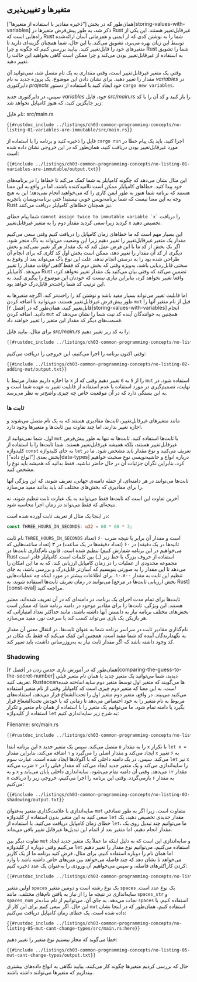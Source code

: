 ## متغیرها و تغییرپذیری

همان‌طور که در بخش [“ذخیره مقادیر با استفاده از متغیرها”][storing-values-with-variables]<!-- ignore --> ذکر شد، به طور پیش‌فرض متغیرها در Rust غیرقابل‌تغییر هستند. این یکی از راه‌هایی است که Rust شما را به نوشتن کدی که از ایمنی و همزمانی آسان ارائه‌شده توسط این زبان بهره می‌برد، تشویق می‌کند. با این حال، شما همچنان گزینه‌ای دارید تا متغیرهای خود را قابل‌تغییر کنید. بیایید بررسی کنیم که چگونه و چرا Rust شما را تشویق به استفاده از غیرقابل‌تغییر بودن می‌کند و چرا ممکن است گاهی بخواهید این حالت را تغییر دهید.

وقتی یک متغیر غیرقابل‌تغییر است، وقتی مقداری به یک نام متصل شد، نمی‌توانید آن مقدار را تغییر دهید. برای نشان دادن این موضوع، یک پروژه جدید به نام _variables_ در دایرکتوری _projects_ خود ایجاد کنید با استفاده از دستور `cargo new variables`.

سپس، در دایرکتوری جدید _variables_ خود، فایل _src/main.rs_ را باز کنید و کد آن را با کد زیر جایگزین کنید، که هنوز کامپایل نخواهد شد:

<span class="filename">تام فایل: src/main.rs</span>

```rust,ignore,does_not_compile
{{#rustdoc_include ../listings/ch03-common-programming-concepts/no-listing-01-variables-are-immutable/src/main.rs}}
```


فایل را ذخیره کنید و برنامه را با استفاده از `cargo run` اجرا کنید. باید یک پیام خطا در مورد غیرقابل‌تغییر بودن دریافت کنید، همان‌طور که در این خروجی نشان داده شده است:


```console
{{#include ../listings/ch03-common-programming-concepts/no-listing-01-variables-are-immutable/output.txt}}
```


این مثال نشان می‌دهد که چگونه کامپایلر به شما کمک می‌کند تا خطاها را در برنامه‌های خود پیدا کنید. خطاهای کامپایلر ممکن است ناامیدکننده باشند، اما در واقع به این معنا هستند که برنامه شما هنوز به طور ایمن کاری را که می‌خواهید انجام نمی‌دهد؛ این به هیچ وجه به این معنا نیست که شما برنامه‌نویس خوبی نیستید! حتی برنامه‌نویسان باتجربه Rust نیز همچنان خطاهای کامپایلر دریافت می‌کنند.

شما پیام خطای `` cannot assign twice to immutable variable `x` `` را دریافت کردید زیرا سعی کردید مقدار دوم را به متغیر غیرقابل‌تغییر `x` تخصیص دهید.

این بسیار مهم است که ما خطاهای زمان کامپایل را دریافت کنیم وقتی سعی می‌کنیم مقدار یک متغیر غیرقابل‌تغییر را تغییر دهیم زیرا این وضعیت می‌تواند به باگ منجر شود. اگر یک بخش از کد ما با این فرض عمل کند که یک مقدار هرگز تغییر نمی‌کند و بخش دیگری از کد آن مقدار را تغییر دهد، ممکن است بخش اول کد کاری که برای انجام آن طراحی شده بود را به درستی انجام ندهد. علت این نوع باگ می‌تواند بعد از وقوع به سختی قابل‌ردیابی باشد، به‌ویژه وقتی که بخش دوم کد فقط _گاهی اوقات_ مقدار را تغییر می‌دهد. کامپایلر Rust تضمین می‌کند که وقتی بیان می‌کنید یک مقدار تغییر نخواهد کرد، واقعاً تغییر نخواهد کرد، بنابراین نیازی نیست که خودتان این موضوع را پیگیری کنید. به این ترتیب کد شما راحت‌تر قابل‌درک خواهد بود.

اما قابلیت تغییر می‌تواند بسیار مفید باشد و نوشتن کد را راحت‌تر کند. اگرچه متغیرها به طور پیش‌فرض غیرقابل‌تغییر هستند، می‌توانید با اضافه کردن `mut` قبل از نام متغیر آنها را قابل‌تغییر کنید، همان‌طور که در [فصل ۲][storing-values-with-variables]<!-- ignore --> انجام دادید. اضافه کردن `mut` همچنین به خوانندگان آینده کد نیت شما را نشان می‌دهد که قسمت‌های دیگر کد مقدار این متغیر را تغییر خواهند داد.

برای مثال، بیایید فایل _src/main.rs_ را به کد زیر تغییر دهیم:

```rust
{{#rustdoc_include ../listings/ch03-common-programming-concepts/no-listing-02-adding-mut/src/main.rs}}
```


وقتی اکنون برنامه را اجرا می‌کنیم، این خروجی را دریافت می‌کنیم:



```console
{{#include ../listings/ch03-common-programming-concepts/no-listing-02-adding-mut/output.txt}}
```



ما اجازه داریم مقدار مرتبط با `x` را از `5` به `6` تغییر دهیم وقتی که از `mut` استفاده شود. در نهایت، تصمیم‌گیری در مورد استفاده یا عدم استفاده از قابلیت تغییر به عهده شما است و به این بستگی دارد که در آن موقعیت خاص چه چیزی واضح‌تر به نظر می‌رسد.

### ثابت ها

مانند متغیرهای غیرقابل‌تغییر، _ثابت‌ها_ مقادیری هستند که به یک نام متصل می‌شوند و اجازه تغییر ندارند، اما چند تفاوت بین ثابت‌ها و متغیرها وجود دارد.

اول، شما نمی‌توانید از `mut` با ثابت‌ها استفاده کنید. ثابت‌ها نه تنها به طور پیش‌فرض غیرقابل‌تغییر هستند، بلکه همیشه غیرقابل‌تغییر هستند. شما ثابت‌ها را با استفاده از کلیدواژه `const` به جای کلیدواژه `let` تعریف می‌کنید و نوع مقدار _باید_ مشخص شود. ما در بخش بعدی [“انواع داده”][data-types]<!-- ignore --> درباره انواع و حاشیه‌نویسی نوع صحبت خواهیم کرد، بنابراین نگران جزئیات آن در حال حاضر نباشید. فقط بدانید که همیشه باید نوع را مشخص کنید.

ثابت‌ها می‌توانند در هر دامنه‌ای، از جمله دامنه‌ی جهانی، تعریف شوند، که این ویژگی آنها را برای مقادیری که بخش‌های مختلف کد باید بدانند مفید می‌سازد.

آخرین تفاوت این است که ثابت‌ها فقط می‌توانند به یک عبارت ثابت تنظیم شوند، نه نتیجه‌ای که فقط می‌تواند در زمان اجرا محاسبه شود.

در اینجا یک مثال از تعریف ثابت آورده شده است:

```rust
const THREE_HOURS_IN_SECONDS: u32 = 60 * 60 * 3;
```

نام ثابت `THREE_HOURS_IN_SECONDS` است و مقدار آن برابر با نتیجه ضرب ۶۰ (تعداد ثانیه‌ها در یک دقیقه) در ۶۰ (تعداد دقیقه‌ها در یک ساعت) در ۳ (تعداد ساعت‌هایی که می‌خواهیم در این برنامه شمارش کنیم) تنظیم شده است. قانون نام‌گذاری ثابت‌ها در Rust استفاده از حروف بزرگ با خط زیر (_) بین کلمات است. کامپایلر قادر است مجموعه محدودی از عملیات را در زمان کامپایل ارزیابی کند، که به ما این امکان را می‌دهد تا این مقدار را به صورتی بنویسیم که آسان‌تر قابل‌درک و بررسی باشد، به جای تنظیم این ثابت به مقدار ۱۰،۸۰۰. برای اطلاعات بیشتر در مورد اینکه چه عملیات‌هایی می‌توانند در زمان تعریف ثابت‌ها استفاده شوند، به [بخش ارزیابی ثابت‌ها در مرجع Rust][const-eval] مراجعه کنید.

ثابت‌ها برای تمام مدت اجرای یک برنامه، در دامنه‌ای که در آن تعریف شده‌اند، معتبر هستند. این ویژگی، ثابت‌ها را برای مقادیر موجود در دامنه برنامه شما که ممکن است بخش‌های مختلف برنامه نیاز به دانستن آنها داشته باشند، مانند حداکثر تعداد امتیازاتی که هر بازیکن یک بازی می‌تواند کسب کند یا سرعت نور، مفید می‌سازد.

نام‌گذاری مقادیر ثابت در سراسر برنامه شما به عنوان ثابت‌ها، در انتقال معنی آن مقدار به نگهدارندگان آینده کد شما مفید است. همچنین این کمک می‌کند که فقط یک مکان در کد وجود داشته باشد که اگر مقدار ثابت نیاز به به‌روزرسانی داشت، باید تغییر کند.

### Shadowing

همان‌طور که در آموزش بازی حدس زدن در [فصل ۲][comparing-the-guess-to-the-secret-number]<!-- ignore --> دیدید، شما می‌توانید یک متغیر جدید با همان نام متغیر قبلی تعریف کنید. Rustaceanها می‌گویند که متغیر اول توسط متغیر دوم _سایه انداخته شده است_، به این معنا که متغیر دوم چیزی است که کامپایلر وقتی از نام متغیر استفاده می‌کنید می‌بیند. در واقع، متغیر دوم متغیر اول را تحت‌الشعاع قرار می‌دهد، استفاده‌های مربوط به نام متغیر را به خود اختصاص می‌دهد تا زمانی که یا خودش تحت‌الشعاع قرار بگیرد یا دامنه تمام شود. ما می‌توانیم یک متغیر را با استفاده از همان نام متغیر و تکرار استفاده از کلیدواژه `let` به شرح زیر سایه‌اندازی کنیم:

<span class="filename">Filename: src/main.rs</span>

```rust
{{#rustdoc_include ../listings/ch03-common-programming-concepts/no-listing-03-shadowing/src/main.rs}}
```

این برنامه ابتدا `x` را به مقدار `۵` متصل می‌کند. سپس یک متغیر جدید `x` با تکرار `let x =` ایجاد می‌کند و مقدار اصلی را می‌گیرد و `۱` اضافه می‌کند، بنابراین مقدار `x` به `۶` تغییر می‌کند. سپس، در یک دامنه داخلی که با آکولادها ایجاد شده است، عبارت سوم `let` نیز `x` را سایه‌اندازی می‌کند و یک متغیر جدید ایجاد می‌کند که مقدار قبلی را در `۲` ضرب می‌کند و به `x` مقدار `۱۲` می‌دهد. وقتی آن دامنه تمام می‌شود، سایه‌اندازی داخلی پایان می‌یابد و `x` به مقدار `۶` بازمی‌گردد. وقتی این برنامه را اجرا می‌کنیم، خروجی زیر را دریافت می‌کنیم:

```console
{{#include ../listings/ch03-common-programming-concepts/no-listing-03-shadowing/output.txt}}
```

سایه‌اندازی با علامت‌گذاری متغیر به‌عنوان `mut` متفاوت است، زیرا اگر به طور تصادفی سعی کنید به این متغیر بدون استفاده از کلیدواژه `let` مقدار جدیدی تخصیص دهید، یک خطای زمان کامپایل دریافت می‌کنید. با استفاده از `let`، ما می‌توانیم چند تبدیل روی یک مقدار انجام دهیم، اما متغیر بعد از اتمام این تبدیل‌ها غیرقابل تغییر باقی می‌ماند.

تفاوت دیگر بین `mut` و سایه‌اندازی این است که به دلیل اینکه ما عملاً یک متغیر جدید ایجاد می‌کنیم وقتی دوباره از کلیدواژه `let` استفاده می‌کنیم، می‌توانیم نوع مقدار را تغییر دهیم اما همان نام را دوباره استفاده کنیم. برای مثال، فرض کنید برنامه ما از یک کاربر می‌خواهد تا نشان دهد که چند فاصله می‌خواهد بین متن‌های خاص داشته باشد با وارد کردن کاراکترهای فاصله، و سپس می‌خواهیم آن ورودی را به‌عنوان یک عدد ذخیره کنیم:

```rust
{{#rustdoc_include ../listings/ch03-common-programming-concepts/no-listing-04-shadowing-can-change-types/src/main.rs:here}}
```

اولین متغیر `spaces` یک نوع رشته است و دومین متغیر `spaces` یک نوع عدد است. سایه‌اندازی در نتیجه ما را از نیاز به یافتن نام‌های مختلف، مانند `spaces_str` و `spaces_num` نجات می‌دهد. به جای آن، می‌توانیم از نام ساده‌تر `spaces` استفاده کنیم. با این حال، اگر سعی کنیم برای این کار از `mut` استفاده کنیم، همان‌طور که در اینجا نشان داده شده است، یک خطای زمان کامپایل دریافت می‌کنیم:

```rust,ignore,does_not_compile
{{#rustdoc_include ../listings/ch03-common-programming-concepts/no-listing-05-mut-cant-change-types/src/main.rs:here}}
```

خطا می‌گوید که مجاز نیستیم نوع متغیر را تغییر دهیم:

```console
{{#include ../listings/ch03-common-programming-concepts/no-listing-05-mut-cant-change-types/output.txt}}
```

حال که بررسی کردیم متغیرها چگونه کار می‌کنند، بیایید نگاهی به انواع داده‌های بیشتری بیندازیم که متغیرها می‌توانند داشته باشند.
